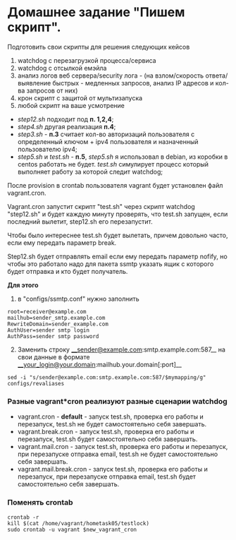 # Домашнее задание "Пишем скрипт".
Подготовить свои скрипты для решения следующих кейсов
1. watchdog с перезагрузкой процесса/сервиса
1. watchdog с отсылкой емэйла
1. анализ логов веб сервера/security лога - (на взлом/скорость ответа/выявление быстрых - медленных запросов, анализ IP адресов и кол-ва запросов от них)
1. крон скрипт с защитой от мультизапуска
1. любой скрипт на ваше усмотрение


* _step12.sh_ подходит под __п. 1,2,4__;
* _step4.sh_ другая реализация __п.4__;
* _step3.sh_ - __п.3__ считает кол-во авторизаций пользователя с определенный ключом + ipv4 пользователя и назначенный пользователю ipv4;
* _step5.sh_ и _test.sh_ - __п.5__, _step5.sh_ я использовал в debian, из коробки в centos работать не будет. _test.sh_ симулирует процесс который выполняет работу за которой следит watchdog;

После provision в crontab пользователя vagrant будет установлен файл vagrant.cron.

Vagrant.cron запустит скрипт "test.sh" через скрипт watchdog "step12.sh" и будет каждую минуту проверять, что test.sh запущен, если последний вылетит, step12.sh его перезапустит.

Чтобы было интереснее test.sh будет вылетать, причем довольно часто, если ему передать параметр break.

Step12.sh будет отправлять email если ему передать параметр nofify, но чтобы это работало надо для пакета ssmtp указать ящик с которого будет отправка и кто будет получатель.

__Для этого__

1. в "configs/ssmtp.conf" нужно заполнить
```
root=receiver@example.com
mailhub=sender_smtp.example.com
RewriteDomain=sender_example.com
AuthUser=sender smtp login
AuthPass=sender smtp password
```

2. Заменить строку __sender@example.com:smtp.example.com:587__ на свои данные в формате __your_login@your.domain:mailhub.your.domain[:port]__
```
sed -i "s/sender@example.com:smtp.example.com:587/$mymapping/g" configs/revaliases
```

### Разные vagrant*cron реализуют разные сценарии watchdog

* vagrant.cron - __default__ - запуск test.sh, проверка его работы и перезапуск, test.sh не будет самостоятельно себя завершать.
* vagrant.break.cron - запуск test.sh, проверка его работы и перезапуск, test.sh будет самостоятельно себя завершать.
* vagrant.mail.cron - запуск test.sh, проверка его работы и перезапуск, при перезапуске отправка email, test.sh не будет самостоятельно себя завершать.
* vagrant.mail.break.cron - запуск test.sh, проверка его работы и перезапуск, при перезапуске отправка email, test.sh будет самостоятельно себя завершать.

### Поменять crontab
```
crontab -r
kill $(cat /home/vagrant/hometask05/testlock)
sudo crontab -u vagrant $new_vagrant_cron
```
